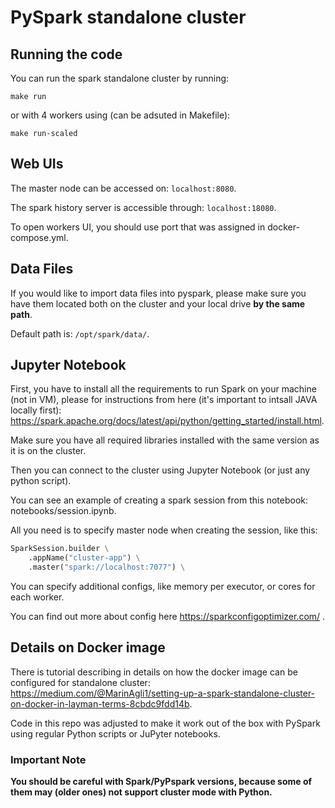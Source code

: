 # PySpark standalone cluster


## Running the code 
You can run the spark standalone cluster by running:
```shell
make run
```
or with 4 workers using (can be adsuted in Makefile):
```shell
make run-scaled
```

## Web UIs
The master node can be accessed on:
`localhost:8080`. 

The spark history server is accessible through:
`localhost:18080`.

To open workers UI, you should use port that was assigned in docker-compose.yml.  


## Data Files
If you would like to import data files into pyspark, please make sure you have them located both on the cluster and your local drive **by the same path**.

Default path is: ```/opt/spark/data/```.



## Jupyter Notebook
First, you have to install all the requirements to run Spark on your machine (not in VM), please for instructions from here (it's important to intsall JAVA locally first): https://spark.apache.org/docs/latest/api/python/getting_started/install.html.

Make sure you have all required libraries installed with the same version as it is on the cluster. 

Then you can connect to the cluster using Jupyter Notebook (or just any python script).

You can see an example of creating a spark session from this notebook: notebooks/session.ipynb.

All you need is to specify master node when creating the session, like this:
``` python
SparkSession.builder \
    .appName("cluster-app") \
    .master("spark://localhost:7077") \
```
You can specify additional configs, like memory per executor, or cores for each worker. 

You can find out more about config here https://sparkconfigoptimizer.com/ . 

## Details on Docker image

There is tutorial describing in details on how the docker image can be configured for standalone cluster: https://medium.com/@MarinAgli1/setting-up-a-spark-standalone-cluster-on-docker-in-layman-terms-8cbdc9fdd14b.

Code in this repo was adjusted to make it work out of the box with PySpark using regular Python scripts or JuPyter notebooks. 

### Important Note
**You should be careful with Spark/PyPspark versions, because some of them may (older ones) not support cluster mode with Python.**